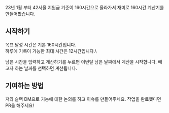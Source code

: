 23년 1월 부터 42서울 지원금 기준이 160시간으로 올라가서 재미로 160시간 계산기를 만들어봤습니다.

## 시작하기

목표 달성 시간은 기본 160시간입니다.\
하루에 기록이 가능한 최대 시간은 12시간입니다.\

남은 시간을 입력하고 계산하기를 누르면 이번달 남은 날짜에서 계산을 시작합니다.
빼고자 하는 날짜를 선택하면 계산됩니다.

## 기여하는 방법

저와 슬랙 DM으로 기능에 대한 논의를 하고 이슈를 만들어주세요.
작업을 완료했다면 PR을 해주세요!
